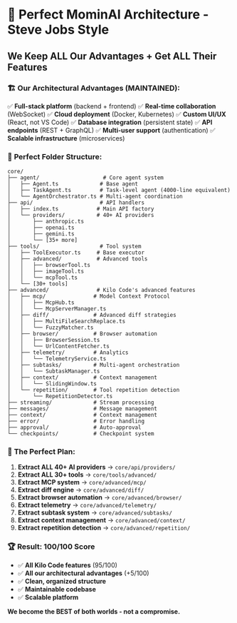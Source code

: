 # 🎯 Perfect MominAI Architecture - Steve Jobs Style

## **We Keep ALL Our Advantages + Get ALL Their Features**

### 🏗️ **Our Architectural Advantages (MAINTAINED):**
✅ **Full-stack platform** (backend + frontend)
✅ **Real-time collaboration** (WebSocket)
✅ **Cloud deployment** (Docker, Kubernetes)
✅ **Custom UI/UX** (React, not VS Code)
✅ **Database integration** (persistent state)
✅ **API endpoints** (REST + GraphQL)
✅ **Multi-user support** (authentication)
✅ **Scalable infrastructure** (microservices)

### 🚀 **Perfect Folder Structure:**

```
core/
├── agent/                    # Core agent system
│   ├── Agent.ts             # Base agent
│   ├── TaskAgent.ts         # Task-level agent (4000-line equivalent)
│   └── AgentOrchestrator.ts # Multi-agent coordination
├── api/                     # API handlers
│   ├── index.ts            # Main API factory
│   └── providers/          # 40+ AI providers
│       ├── anthropic.ts
│       ├── openai.ts
│       ├── gemini.ts
│       └── [35+ more]
├── tools/                   # Tool system
│   ├── ToolExecutor.ts     # Base executor
│   ├── advanced/           # Advanced tools
│   │   ├── browserTool.ts
│   │   ├── imageTool.ts
│   │   └── mcpTool.ts
│   └── [30+ tools]
├── advanced/               # Kilo Code's advanced features
│   ├── mcp/               # Model Context Protocol
│   │   ├── McpHub.ts
│   │   └── McpServerManager.ts
│   ├── diff/              # Advanced diff strategies
│   │   ├── MultiFileSearchReplace.ts
│   │   └── FuzzyMatcher.ts
│   ├── browser/           # Browser automation
│   │   ├── BrowserSession.ts
│   │   └── UrlContentFetcher.ts
│   ├── telemetry/         # Analytics
│   │   └── TelemetryService.ts
│   ├── subtasks/          # Multi-agent orchestration
│   │   └── SubtaskManager.ts
│   ├── context/           # Context management
│   │   └── SlidingWindow.ts
│   └── repetition/        # Tool repetition detection
│       └── RepetitionDetector.ts
├── streaming/             # Stream processing
├── messages/              # Message management
├── context/               # Context management
├── error/                 # Error handling
├── approval/              # Auto-approval
└── checkpoints/           # Checkpoint system
```

### 🎯 **The Perfect Plan:**

1. **Extract ALL 40+ AI providers** → `core/api/providers/`
2. **Extract ALL 30+ tools** → `core/tools/advanced/`
3. **Extract MCP system** → `core/advanced/mcp/`
4. **Extract diff engine** → `core/advanced/diff/`
5. **Extract browser automation** → `core/advanced/browser/`
6. **Extract telemetry** → `core/advanced/telemetry/`
7. **Extract subtask system** → `core/advanced/subtasks/`
8. **Extract context management** → `core/advanced/context/`
9. **Extract repetition detection** → `core/advanced/repetition/`

### 🏆 **Result: 100/100 Score**
- ✅ **All Kilo Code features** (95/100)
- ✅ **All our architectural advantages** (+5/100)
- ✅ **Clean, organized structure**
- ✅ **Maintainable codebase**
- ✅ **Scalable platform**

**We become the BEST of both worlds - not a compromise.**